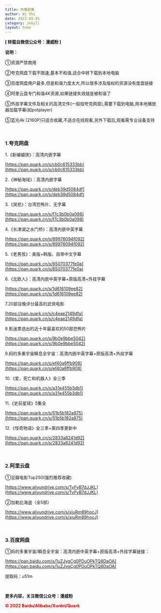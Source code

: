 ```yaml
---
title: 热播剧集
author: Wj Shi
date: 2022-05-01
category: Jekyll
layout: home
---
```




**[ 转载自微信公众号：漫威粉 ]**

**说明：**

①资源严禁商用

②夸克网盘下载不限速,基本不和谐,适合中转下载到本地电脑

③百度网盘用户最多,但是和谐力度太大,所以很多涉及版权的资源没有度盘链接

④阿里云盘专门和谐4K资源,如果链接失效就是被和谐了

⑤外挂字幕文件及相关的高清文件(一般指夸克网盘),需要下载到电脑,用本地播放器加载字幕(如potplayer)

⑤蓝光4k (2160P)只适合收藏,不适合在线观看,另外下载后,观看需专业设备支持

<br >



### 1.夸克网盘

1.《新编蝠侠》：高清内嵌字幕

[https://pan.quark.cn/s/cb0c615333bb](https://pan.quark.cn/s/cb0c615333bb)

2.《神秘海域》：高清内嵌字幕

[https://pan.quark.cn/s/deb39d5084df](https://pan.quark.cn/s/deb39d5084df)

3.《哭悲》：台湾恐怖片、无字幕

[https://pan.quark.cn/s/f7c3b0b0a098](https://pan.quark.cn/s/f7c3b0b0a098)

4.《长津湖之水门桥》：高清内嵌中英字幕

[https://pan.quark.cn/s/69976094f092](https://pan.quark.cn/s/69976094f092)

5.《老男孩》：美版+韩版、自带中文字幕

[https://pan.quark.cn/s/65070377fe0a](https://pan.quark.cn/s/65070377fe0a)

6.《北欧人》：高清内嵌中英字幕+原版高清+外挂字幕

[https://pan.quark.cn/s/1d616109ee82](https://pan.quark.cn/s/1d616109ee82)

7.20部豆晚评分最高的武侠电影

[https://pan.quark.cn/s/c4eae2149dfa](https://pan.quark.cn/s/c4eae2149dfa)

8.影迷票选出的近十年最喜欢的50部恐怖片

[https://pan.quark.cn/s/9b0e9bbe5042](https://pan.quark.cn/s/9b0e9bbe5042)

9.妈的多重宇宙瞬息全宇宙：高清内嵌中英字幕+原版高清+外挂字幕

[https://pan.quark.cn/s/ef40a6ffb908](https://pan.quark.cn/s/ef40a6ffb908)

10.《爱，死亡和机器人》全三季

[https://pan.quark.cn/s/a31e455b3db1](https://pan.quark.cn/s/a31e455b3db1)

11.《史前星球》5集全

[https://pan.quark.cn/s/51b5b182a875](https://pan.quark.cn/s/51b5b182a875)

12.《怪奇物语》全三季+第四季更新中

[https://pan.quark.cn/s/2833a8241d92](https://pan.quark.cn/s/2833a8241d92)

<br >

### 2.阿里云盘

①豆瓣电影Top250(强烈推荐收藏)

[https://www.aliyundrive.com/s/TvFyB7dJJKL](https://www.aliyundrive.com/s/TvFyB7dJJKL)

②加勒比海盗（全5部）

[https://www.aliyundrive.com/s/xiuRm89hocJ](https://www.aliyundrive.com/s/xiuRm89hocJ)

<br >

### 3.百度网盘

①妈的多重宇宙/瞬息全宇宙：高清内嵌中英字幕+原版高清+外挂字幕链接：

[https://pan.baidu.com/s/1uZJvgCg0PDuOPkTQ8DaOA](https://pan.baidu.com/s/1uZJvgCg0PDuOPkTQ8DaOA)

提取码：u51m

<br >

**更多内容，关注微信公众号：漫威粉**

**<font color='red'>©  2022 Baidu/Alibaba/Xunlei/Quark </font>**

